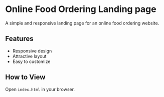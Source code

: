 # Online Food Ordering Landing page
A simple and responsive landing page for an online food ordering website.

## Features
- Responsive design
- Attractive layout
- Easy to customize

## How to View
Open `index.html` in your browser.
